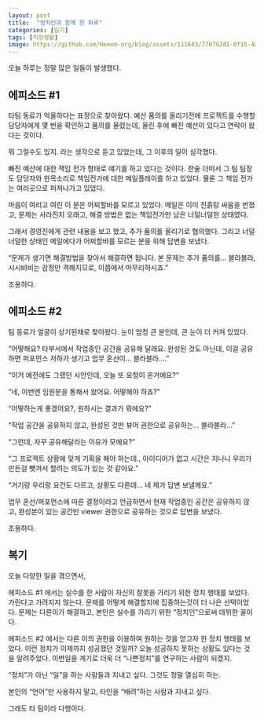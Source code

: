```yaml
---
layout: post
title:  "정치인과 함께 한 하루"
categories: [일기]
tags: [직장생활]
image: https://github.com/Heeom-org/blog/assets/111643/770762d1-0f15-4a68-861e-7000c23a3d3f
---
```


오늘 하루는 정말 많은 일들이 발생했다.

## 에피소드 #1

타팀 동료가 억울하다는 표정으로 찾아왔다. 예산 품의를 올리기전에 프로젝트를 수행할 담당자에게 몇 번을 확인하고 품의를 올렸는데, 올린 후에 빠진 예산이 있다고 연락이 왔다는 것이다.

뭐 그럴수도 있지. 라는 생각으로 듣고 있었는데, 그 이후의 일이 심각했다.

빠진 예산에 대한 책임 전가 형태로 얘기를 하고 있다는 것이다. 한술 더떠서 그 팀 팀장도 담당자와 한목소리로 책임전가에 대한 메일플레이를 하고 있었다. 물론 그 책임 전가는 여러곳으로 퍼져나가고 있었다.

마음이 여리고 여린 이 분은 어찌할바를 모르고 있었다. 메일은 이미 진흙탕 싸움을 번졌고, 문제는 사라진지 오래고, 해결 방법은 없는 책임전가만 남은 너덜너덜한 상태였다.

그래서 경영진에게 관련 내용을 보고 했고, 추가 품의를 올리기로 협의했다. 그리고 너덜너덜한 상태인 메일에다가 어찌할바를 모르는 분을 위해 답변을 보냈다.

“문제가 생기면 해결방법을 찾아서 해결하면 됩니다. 본 문제는 추가 품의를… 블라블라, 시시비비는 감정만 격해지므로, 이쯤에서 마무리하시죠.”

조용하다.

## 에피소드 #2

팀 동료가 얼굴이 상기된채로 찾아왔다. 눈이 엄청 큰 분인데, 큰 눈이 더 커져 있었다.

“어떻해요? 타부서에서 작업중인 공간을 공유해 달래요. 완성된 것도 아닌데, 이걸 공유하면 퍼포먼스 저하가 생기고 업무 혼선이… 블라블라….”

“이거 예전에도 그랬던 사안인데, 오늘 또 요청이 온거에요?”

“네, 이번엔 임원분을 통해서 왔어요. 어떻해야 하죠?”

“어떻하는게 좋겠어요?, 원하시는 결과가 뭐에요?”

“작업 공간을 공유하지 않고, 완성된 것만 뷰어 권한으로 공유하는… 블라블라…”

“그런데, 자꾸 공유해달라는 이유가 모에요?”

“그 프로젝트 상황에 맞게 기획을 해야 하는데., 아이디어가 없고 시간은 지나니 우리가 만든걸 뺏겨서 할려는 의도가 있는 것 같아요.”

“거기랑 우리랑 요건도 다르고, 상황도 다른데… 네 제가 답변 보낼께요.”

업무 혼선/퍼포먼스에 따른 결정이라고 언급하면서 현재 작업중인 공간은 공유하지 않고, 완성본이 있는 공간만 viewer 권한으로 공유하는 것으로 답변을 보냈다.

조용하다.

## 복기

오늘 다양한 일을 겪으면서, 

에피소드 #1 에서는 실수를 한 사람이 자신의 잘못을 가리기 위한 정치 행태를 보았다. 가린다고 가려지지 않는다. 문제를 어떻게 해결할지에 집중하는것이 더 나은 선택이었다. 문제는 다른이가 해결하고, 본인은 실수를 가리기 위한 “정치인”으로써 데뷔한 꼴이다.

에피소드 #2 에서는 다른 이의 권한을 이용하여 원하는 것을 얻고자 한 정치 행태를 보았다. 이런 정치가 이제까지 성공했던 것일까? 오늘 성공하지 못하는 상황도 있다는 것을 알려주었다. 이번일을 계기로 더욱 더 “나쁜정치”를 연구하는 사람이 되겠지.

“정치”가 아닌 “일”을 하는 사람들과 지내고 싶다. 그것도 정말 열심히 하는.

본인의 “언어”만 사용하지 말고, 타인을 “배려”하는 사람과 지내고 싶다.

그래도 타 팀이라 다행이다.
